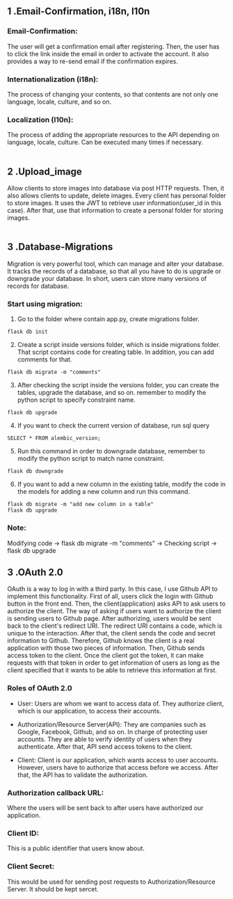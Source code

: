 ## 1 .Email-Confirmation, i18n, l10n
### Email-Confirmation:
The user will get a confirmation email after registering. Then, the user has to click the link inside the email in order to activate the account. It also provides a way to re-send email if the confirmation expires.<br>
### Internationalization (i18n):
The process of changing your contents, so that contents are not only one language, locale, culture, and so on.<br>
### Localization (l10n):
The process of adding the appropriate resources to the API depending on language, locale, culture.  Can be executed many times if necessary.<br>
<br>

## 2 .Upload_image
Allow clients to store images into database via post HTTP requests. Then, it also allows clients to update, delete images. Every client has personal folder to store images. It uses the JWT to retrieve user information(user_id in this case). After that, use that information to create a personal folder for storing images.<br>
<br>


## 3 .Database-Migrations
Migration is very powerful tool, which can manage and alter your database. It tracks the records of a database, so that all you have to do is upgrade or downgrade your database. In short, users can store many versions of records for database.

### Start using migration:
1. Go to the folder where contain app.py, create migrations folder.
```
flask db init
```

2. Create a script inside versions folder, which is inside migrations folder. That script contains code for creating table. In addition, you can add comments for that.
```
flask db migrate -m "comments"
```

3. After checking the script inside the versions folder, you can create the tables, upgrade the database, and so on. remember to modify the python script to specify constraint name.
```
flask db upgrade 
```

4. If you want to check the current version of database, run sql query
```
SELECT * FROM alembic_version;
```

5. Run this command in order to downgrade database, remember to modify the python script to match name constraint.
```
flask db downgrade
```

6. If you want to add a new column in the existing table, modify the code in the models for adding a new column and run this command.
```
flask db migrate -m "add new column in a table"
flask db upgrade
```

### Note:
Modifying code -> flask db migrate -m "comments" -> Checking script -> flask db upgrade<br>


## 3 .OAuth 2.0
 OAuth is a way to log in with a third party. In this case, I use Github API to implement this functionality. First of all, users click the login with Github button in the front end. Then, the client(application) asks API to ask users to authorize the client. The way of asking if users want to authorize the client is sending users to Github page. After authorizing, users would be sent back to the client's redirect URI. The redirect URI contains a code, which is unique to the interaction. After that, the client sends the code and secret information to Github. Therefore, Github knows the client is a real application with those two pieces of information. Then, Github sends access token to the client. Once the client got the token, it can make requests with that token in order to get information of users as long as the client specified that it wants to be able to retrieve this information at first.


### Roles of OAuth 2.0
- User:
Users are whom we want to access data of. They authorize client, which is our application, to access their accounts.

- Authorization/Resource Server(API):
They are companies such as Google, Facebook, Github, and so on. In charge of protecting user accounts. They are able to verify identity of users when they authenticate. After that, API send access tokens to the client. 

- Client:
Client is our application, which wants access to user accounts. However, users have to authorize that access before we access. After that, the API has to validate the authorization. 

### Authorization callback URL:
Where the users will be sent back to after users have authorized our application.

### Client ID:
This is a public identifier that users know about.

### Client Secret:
This would be used for sending post requests to Authorization/Resource Server. It should be kept sercet.
